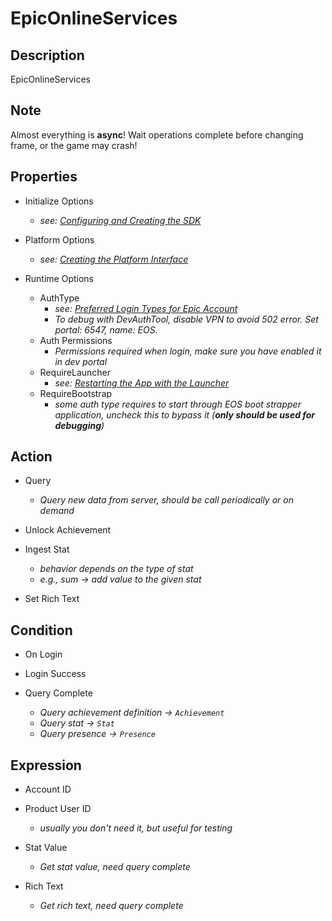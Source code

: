 # EpicOnlineServices

## Description

EpicOnlineServices

## Note

Almost everything is **async**!
Wait operations complete before changing frame, or the game may crash!

## Properties

- Initialize Options
  - *see: [Configuring and Creating the SDK](https://dev.epicgames.com/docs/en-US/game-services/eos-platform-interface#configuring-and-creating-the-sdk)*

- Platform Options
  - *see: [Creating the Platform Interface](https://dev.epicgames.com/docs/en-US/game-services/eos-platform-interface#creating-the-platform-interface)*

- Runtime Options
  - AuthType
    - *see: [Preferred Login Types for Epic Account](https://dev.epicgames.com/docs/en-US/epic-account-services/auth/auth-interface#preferred-login-types-for-epic-account)*
    - *To debug with DevAuthTool, disable VPN to avoid 502 error. Set portal: 6547, name: EOS.*
  - Auth Permissions
    - *Permissions required when login, make sure you have enabled it in dev portal*
  - RequireLauncher
    - *see: [Restarting the App with the Launcher](https://dev.epicgames.com/docs/en-US/game-services/eos-platform-interface#restarting-the-app-with-the-launcher)*
  - RequireBootstrap
    - *some auth type requires to start through EOS boot strapper application, uncheck this to bypass it (**only should be used for debugging**)*

## Action

- Query
  - *Query new data from server, should be call periodically or on demand*

- Unlock Achievement

- Ingest Stat
  - *behavior depends on the type of stat*
  - *e.g., sum -> add value to the given stat*

- Set Rich Text

## Condition

- On Login
- Login Success

- Query Complete
  - *Query achievement definition -> `Achievement`*
  - *Query stat -> `Stat`*
  - *Query presence -> `Presence`*

## Expression

- Account ID
- Product User ID
  - *usually you don't need it, but useful for testing*

- Stat Value
  - *Get stat value, need query complete*

- Rich Text
  - *Get rich text, need query complete*
